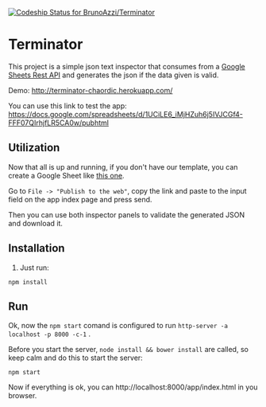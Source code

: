 [ ![Codeship Status for BrunoAzzi/Terminator](https://codeship.com/projects/86a02fd0-450a-0133-4f4f-6641cf1712e7/status?branch=master)](https://codeship.com/projects/104592)

# Terminator

This project is a simple json text inspector that consumes from a [Google Sheets Rest API](https://developers.google.com/google-apps/spreadsheets/) and generates the json if the data given is valid.

Demo: http://terminator-chaordic.herokuapp.com/

You can use this link to test the app: https://docs.google.com/spreadsheets/d/1UCiLE6_iMjHZuh6j5IVJCGf4-FFF07QIrhjfLR5CA0w/pubhtml

## Utilization

Now that all is up and running, if you don't have our template, you can create a Google Sheet like [this one](https://docs.google.com/spreadsheets/d/1UCiLE6_iMjHZuh6j5IVJCGf4-FFF07QIrhjfLR5CA0w/pubhtml).

Go to `File -> "Publish to the web"`, copy the link and paste to the input field on the app index page and press send.

Then you can use both inspector panels to validate the generated JSON and download it.

## Installation

1. Just run:

```
npm install
```

## Run

Ok, now the `npm start` comand is configured to run `http-server -a localhost -p 8000 -c-1` .

Before you start the server, `node install && bower install` are called, so keep calm and do this to start the server:

```
npm start
```

Now if everything is ok, you can http://localhost:8000/app/index.html in you browser.
